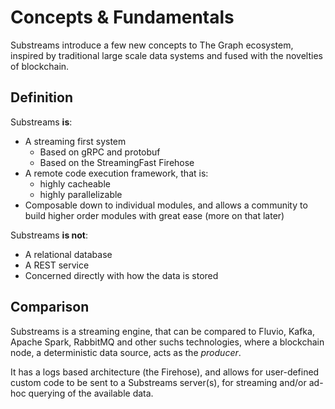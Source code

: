 # Concepts & Fundamentals

Substreams introduce a few new concepts to The Graph ecosystem, inspired by traditional large scale data systems and fused with the novelties of blockchain.

## Definition

Substreams **is**:

* A streaming first system
  * Based on gRPC and protobuf
  * Based on the StreamingFast Firehose
* A remote code execution framework, that is:
  * highly cacheable
  * highly parallelizable
* Composable down to individual modules, and allows a community to build higher order modules with great ease (more on that later)

Substreams **is not**:

* A relational database
* A REST service
* Concerned directly with how the data is stored

## Comparison

Substreams is a streaming engine, that can be compared to Fluvio, Kafka, Apache Spark, RabbitMQ and other suchs technologies, where a blockchain node, a deterministic data source, acts as the _producer_.

It has a logs based architecture (the Firehose), and allows for user-defined custom code to be sent to a Substreams server(s), for streaming and/or ad-hoc querying of the available data.

##
